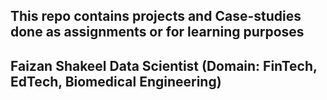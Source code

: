 This repo contains projects and Case-studies done as assignments or for learning purposes
---
Faizan Shakeel
Data Scientist
(Domain: FinTech, EdTech, Biomedical Engineering)
---
